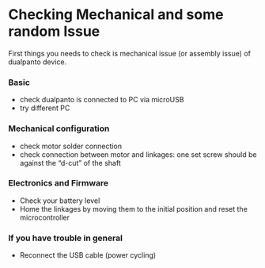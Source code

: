 # Checking Mechanical and some random Issue
First things you needs to check is mechanical issue
(or assembly issue) of dualpanto device.

### Basic
- check dualpanto is connected to PC via microUSB
- try different PC

### Mechanical configuration
- check motor solder connection
- check connection between motor and linkages: one set screw should be against the “d-cut” of the shaft

### Electronics and Firmware
- Check your battery level
- Home the linkages by moving them to the initial position and reset the microcontroller

### If you have trouble in general
- Reconnect the USB cable (power cycling)